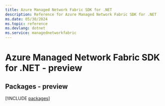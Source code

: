 ```yaml
---
title: Azure Managed Network Fabric SDK for .NET
description: Reference for Azure Managed Network Fabric SDK for .NET
ms.date: 05/30/2024
ms.topic: reference
ms.devlang: dotnet
ms.service: managednetworkfabric
---
```

# Azure Managed Network Fabric SDK for .NET - preview
## Packages - preview
[!INCLUDE [packages](managed-network-fabric-index.md)]